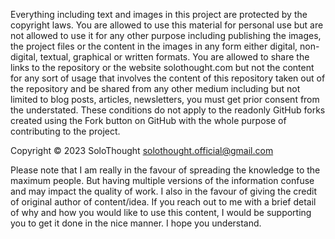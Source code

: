 Everything including text and images in this project are protected by the copyright laws.
You are allowed to use this material for personal use but are not allowed to use it for
any other purpose including publishing the images, the project files or the content in the
images in any form either digital, non-digital, textual, graphical or written formats.
You are allowed to share the links to the repository or the website solothought.com but not
the content for any sort of usage that involves the content of this repository taken out
of the repository and be shared from any other medium including but not limited to blog
posts, articles, newsletters, you must get prior consent from the understated. These
conditions do not apply to the readonly GitHub forks created using the Fork button on
GitHub with the whole purpose of contributing to the project.

Copyright © 2023 SoloThought <solothought.official@gmail.com>

Please note that I am really in the favour of spreading the knowledge to the maximum people. But having multiple versions of the information confuse and may impact the quality of work. I also in the favour of giving the credit of original author of content/idea. If you reach out to me with a brief detail of why and how you would like to use this content, I would be supporting you to get it done in the nice manner. I hope you understand.